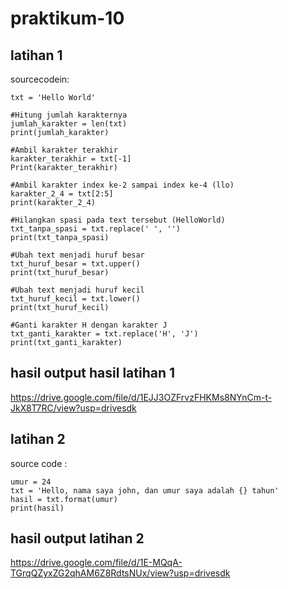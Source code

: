 # praktikum-10
## latihan 1 
 sourcecodein:


    txt = 'Hello World'

    #Hitung jumlah karakternya
    jumlah_karakter = len(txt)
    print(jumlah_karakter)

    #Ambil karakter terakhir
    karakter_terakhir = txt[-1]
    Print(karakter_terakhir)

    #Ambil karakter index ke-2 sampai index ke-4 (llo)
    karakter_2_4 = txt[2:5]
    print(karakter_2_4)

    #Hilangkan spasi pada text tersebut (HelloWorld)
    txt_tanpa_spasi = txt.replace(' ', '')
    print(txt_tanpa_spasi)

    #Ubah text menjadi huruf besar
    txt_huruf_besar = txt.upper()
    print(txt_huruf_besar)

    #Ubah text menjadi huruf kecil
    txt_huruf_kecil = txt.lower()
    print(txt_huruf_kecil)

    #Ganti karakter H dengan karakter J
    txt_ganti_karakter = txt.replace('H', 'J')
    print(txt_ganti_karakter)

## hasil output hasil latihan 1

https://drive.google.com/file/d/1EJJ3OZFrvzFHKMs8NYnCm-t-JkX8T7RC/view?usp=drivesdk

## latihan 2
 source code :

    umur = 24 
    txt = 'Hello, nama saya john, dan umur saya adalah {} tahun' 
    hasil = txt.format(umur) 
    print(hasil)

## hasil output latihan 2

https://drive.google.com/file/d/1E-MQqA-TGrqQZyxZG2qhAM6Z8RdtsNUx/view?usp=drivesdk
